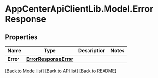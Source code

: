 # AppCenterApiClientLib.Model.ErrorResponse
## Properties

Name | Type | Description | Notes
------------ | ------------- | ------------- | -------------
**Error** | [**ErrorResponseError**](ErrorResponseError.md) |  | 

[[Back to Model list]](../README.md#documentation-for-models) [[Back to API list]](../README.md#documentation-for-api-endpoints) [[Back to README]](../README.md)

